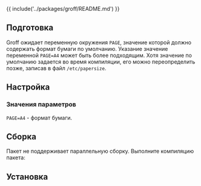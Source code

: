 {{ include('../packages/groff/README.md') }}

## Подготовка

Groff ожидает переменную окружения `PAGE`, значение которой должно содержать формат бумаги по умолчанию. Указание значение переменной `PAGE=A4` может быть более подходящим. Хотя значение по умолчанию задается во время компиляции, его можно переопределить позже, записав в файл `/etc/papersize`.

## Настройка

<package-script :package="'groff'" :type="'configure'"></package-script>

### Значения параметров

`PAGE=A4` - формат бумаги.

## Сборка

Пакет не поддерживает параллельную сборку. Выполните компиляцию пакета:
<package-script :package="'groff'" :type="'build'"></package-script>

## Установка

<package-script :package="'groff'" :type="'install'"></package-script>


